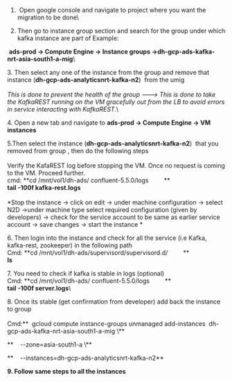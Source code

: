 1.   Open google console and navigate to project where you want the
    migration to be done\

2.  Then go to instance group section and search for the group under
    which kafka instance are part of Example:

 **ads-prod → Compute Engine → Instance groups
→dh-gcp-ads-kafka-nrt-asia-south1-a-mig**\

3\. Then select any one of the instance from the group and remove that
instance (**dh-gcp-ads-analyticsnrt-kafka-n2**)  from the umig\
\
*This is done to prevent the health of the group ---\> This is done to
take the KafkaREST running on the VM gracefully out from the LB to avoid
errors in service interacting with KafkaREST.*\

4. Open a new tab and navigate to **ads-prod → Compute Engine → VM
instances**

5.Then select the instance (**dh-gcp-ads-analyticsnrt-kafka-n2**)  that
you removed from group , then do the following steps\
\
Verify the KafaREST log before stopping the VM. Once no request is
coming to the VM. Proceed further.\
cmd: **cd /mnt/vol1/dh-ads/ confluent-5.5.0/logs         **\
**tail -100f kafka-rest.logs**\
\
*Stop the instance → click on edit → under machine configuration →
select N2D →under machine type select required configuration (given by
developers) → check for the service account to be same as earlier
service account → save changes → start the instance *

6\. Then login into the instance and check for all the service (i.e
Kafka, kafka-rest, zookeeper) in the following path\
Cmd: **cd /mnt/vol1/dh-ads/supervisord/supervisord.d/         **\
**ls**

7\. You need to check if kafka is stable in logs (optional)\
Cmd: **cd /mnt/vol1/dh-ads/ confluent-5.5.0/logs         **\
**tail -100f server.logs**\

8\. Once its stable (get confirmation from developer) add back the
instance to group\
\
Cmd:**  gcloud compute instance-groups unmanaged add-instances 
dh-gcp-ads-kafka-nrt-asia-south1-a-mig \\**

**    \--zone=asia-south1-a \\**

**    \--instances=dh-gcp-ads-analyticsnrt-kafka-n2**

**9. Follow same steps to all the instances**

 
